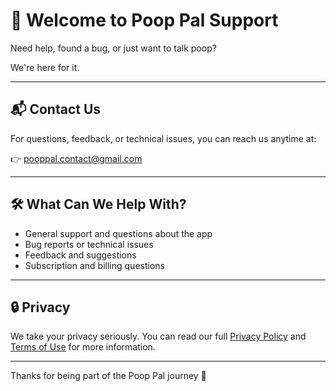 # 💩 Welcome to Poop Pal Support

Need help, found a bug, or just want to talk poop?

We're here for it.

---

## 📬 Contact Us

For questions, feedback, or technical issues, you can reach us anytime at:

👉 [pooppal.contact@gmail.com](mailto:pooppal.contact@gmail.com)

---

## 🛠️ What Can We Help With?

- General support and questions about the app
- Bug reports or technical issues
- Feedback and suggestions
- Subscription and billing questions

---

## 🔒 Privacy

We take your privacy seriously. You can read our full [Privacy Policy](./privacy-policy) and [Terms of Use](./terms-of-use) for more information.

---

Thanks for being part of the Poop Pal journey 💫

